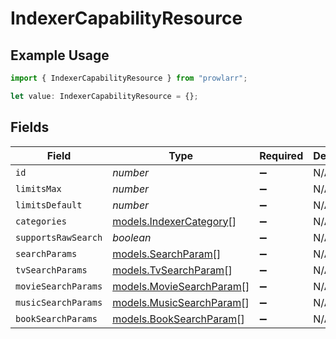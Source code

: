 # IndexerCapabilityResource

## Example Usage

```typescript
import { IndexerCapabilityResource } from "prowlarr";

let value: IndexerCapabilityResource = {};
```

## Fields

| Field                                                      | Type                                                       | Required                                                   | Description                                                |
| ---------------------------------------------------------- | ---------------------------------------------------------- | ---------------------------------------------------------- | ---------------------------------------------------------- |
| `id`                                                       | *number*                                                   | :heavy_minus_sign:                                         | N/A                                                        |
| `limitsMax`                                                | *number*                                                   | :heavy_minus_sign:                                         | N/A                                                        |
| `limitsDefault`                                            | *number*                                                   | :heavy_minus_sign:                                         | N/A                                                        |
| `categories`                                               | [models.IndexerCategory](../models/indexercategory.md)[]   | :heavy_minus_sign:                                         | N/A                                                        |
| `supportsRawSearch`                                        | *boolean*                                                  | :heavy_minus_sign:                                         | N/A                                                        |
| `searchParams`                                             | [models.SearchParam](../models/searchparam.md)[]           | :heavy_minus_sign:                                         | N/A                                                        |
| `tvSearchParams`                                           | [models.TvSearchParam](../models/tvsearchparam.md)[]       | :heavy_minus_sign:                                         | N/A                                                        |
| `movieSearchParams`                                        | [models.MovieSearchParam](../models/moviesearchparam.md)[] | :heavy_minus_sign:                                         | N/A                                                        |
| `musicSearchParams`                                        | [models.MusicSearchParam](../models/musicsearchparam.md)[] | :heavy_minus_sign:                                         | N/A                                                        |
| `bookSearchParams`                                         | [models.BookSearchParam](../models/booksearchparam.md)[]   | :heavy_minus_sign:                                         | N/A                                                        |